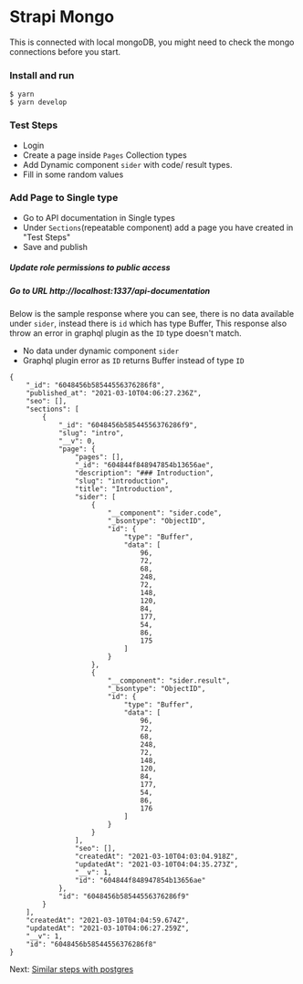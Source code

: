 # Strapi Mongo

This is connected with local mongoDB, you might need to check the mongo connections before you start.


### Install and run
```
$ yarn
$ yarn develop
```

### Test Steps
 - Login
 - Create a page inside `Pages` Collection types
 - Add Dynamic component `sider` with code/ result types.
 - Fill in some random values
    
### Add Page to Single type
 - Go to API documentation in Single types
 - Under `Sections`(repeatable component) add a page you have created in "Test Steps"
 - Save and publish
    
##### Update role permissions to public access
##### Go to URL http://localhost:1337/api-documentation

Below is the sample response where you can see, there is no data available under `sider`, instead there is `id` which has type Buffer,
This response also throw an error in graphql plugin as the `ID` type doesn't match.

 - No data under dynamic component `sider`
 - Graphql plugin error as `ID` returns Buffer instead of type `ID`
```
{
    "_id": "6048456b58544556376286f8",
    "published_at": "2021-03-10T04:06:27.236Z",
    "seo": [],
    "sections": [
        {
            "_id": "6048456b58544556376286f9",
            "slug": "intro",
            "__v": 0,
            "page": {
                "pages": [],
                "_id": "604844f848947854b13656ae",
                "description": "### Introduction",
                "slug": "introduction",
                "title": "Introduction",
                "sider": [
                    {
                        "__component": "sider.code",
                        "_bsontype": "ObjectID",
                        "id": {
                            "type": "Buffer",
                            "data": [
                                96,
                                72,
                                68,
                                248,
                                72,
                                148,
                                120,
                                84,
                                177,
                                54,
                                86,
                                175
                            ]
                        }
                    },
                    {
                        "__component": "sider.result",
                        "_bsontype": "ObjectID",
                        "id": {
                            "type": "Buffer",
                            "data": [
                                96,
                                72,
                                68,
                                248,
                                72,
                                148,
                                120,
                                84,
                                177,
                                54,
                                86,
                                176
                            ]
                        }
                    }
                ],
                "seo": [],
                "createdAt": "2021-03-10T04:03:04.918Z",
                "updatedAt": "2021-03-10T04:04:35.273Z",
                "__v": 1,
                "id": "604844f848947854b13656ae"
            },
            "id": "6048456b58544556376286f9"
        }
    ],
    "createdAt": "2021-03-10T04:04:59.674Z",
    "updatedAt": "2021-03-10T04:06:27.259Z",
    "__v": 1,
    "id": "6048456b58544556376286f8"
}
```

Next: [Similar steps with postgres](../strapi-postgres/README.md)
